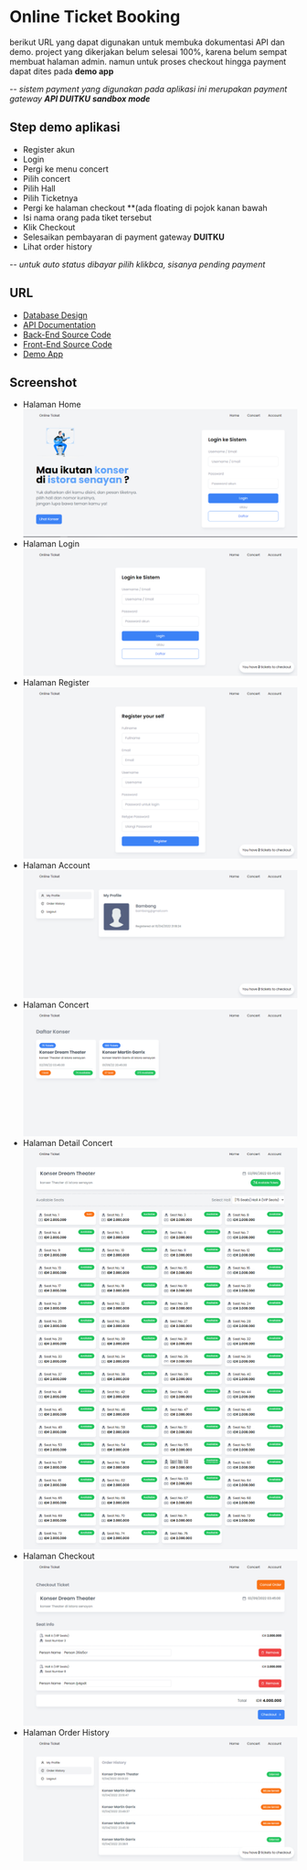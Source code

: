 # Online Ticket Booking

berikut URL yang dapat digunakan untuk membuka dokumentasi API dan demo.
project yang dikerjakan belum selesai 100%, karena belum sempat membuat halaman admin. namun untuk proses checkout hingga payment dapat dites pada **demo app**

-- _sistem payment yang digunakan pada aplikasi ini merupakan payment gateway_ **_API DUITKU sandbox mode_**

## Step demo aplikasi

- Register akun
- Login
- Pergi ke menu concert
- Pilih concert
- Pilih Hall
- Pilih Ticketnya
- Pergi ke halaman checkout \*\*(ada floating di pojok kanan bawah
- Isi nama orang pada tiket tersebut
- Klik Checkout
- Selesaikan pembayaran di payment gateway **DUITKU**
- Lihat order history

-- _untuk auto status dibayar pilih klikbca, sisanya pending payment_

## URL

- [Database Design](https://dbdiagram.io/d/62430858bed61838731c70a0)
- [API Documentation](https://documenter.getpostman.com/view/9344602/UVyxQtsq)
- [Back-End Source Code](https://github.com/angganix/OnlineConcertBooking)
- [Front-End Source Code](https://github.com/angganix/OnlineBookingTicket-FE)
- [Demo App](http://teknix.my.id:3000)

## Screenshot

- Halaman Home
  ![halaman home](./screenshot/home-1.PNG "halaman home")
- Halaman Login
  ![halaman login](./screenshot/login-4.png "halaman login")
- Halaman Register
  ![halaman register](./screenshot/register-8.png "halaman register")
- Halaman Account
  ![halaman account](./screenshot/account-profile-6.png "halaman account")
- Halaman Concert
  ![halaman concert](./screenshot/concert-2.PNG "halaman concert")
- Halaman Detail Concert
  ![halaman detail concert](./screenshot/concert-detail-3.png "halaman detail concert")
- Halaman Checkout
  ![halaman checkout](./screenshot/checkout-5.png "halaman checkout")
- Halaman Order History
  ![halaman order history](./screenshot/order-history-7.png "halaman order history")

